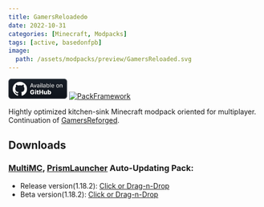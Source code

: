 ```yaml
---
title: GamersReloaded⚙️
date: 2022-10-31
categories: [Minecraft, Modpacks]
tags: [active, basedonfpb]
image:
  path: /assets/modpacks/preview/GamersReloaded.svg
---
```

<a href="https://github.com/GamersModpacks/GamersReloaded"><img alt="SourceCode" height="40" src="/assets/badges/github_vector.svg"></a>
<a href="https://den4enko.github.io/posts/PackFramework/"><img alt="PackFramework" height="40" src="https://den4enko.github.io/PackFramework/badge.svg"></a>

Hightly optimized kitchen-sink Minecraft modpack oriented for multiplayer. Continuation of [GamersReforged](/posts/GamersReforged/).

## Downloads
### [MultiMC](https://multimc.org/), [PrismLauncher](https://prismlauncher.org/) Auto-Updating Pack:
- Release version(1.18.2): [Click or Drag-n-Drop](/GamersReloaded/GamersReloaded.zip)
- Beta version(1.18.2): [Click or Drag-n-Drop](/GamersReloaded/GamersReloaded-Beta.zip)
